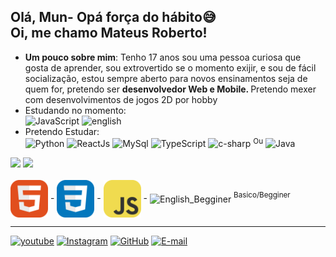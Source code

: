## Olá, Mun- Opá força do hábito😅 <br>Oi, me chamo Mateus Roberto!


- <strong>Um pouco sobre mim</strong>: Tenho 17 anos sou uma pessoa curiosa que gosta de aprender, sou extrovertido se o momento exijir, e sou de fácil socialização, estou sempre aberto para novos ensinamentos seja de quem for, pretendo ser <strong>
desenvolvedor Web e Mobile. </strong>Pretendo mexer com desenvolvimentos de jogos 2D por hobby
- Estudando no momento:<br><img alt="JavaScript" src="https://img.shields.io/badge/JavaScript-F7DF1E?style=for-the-badge&logo=javascript&logoColor=black"> <img width='60.5px' height='26px' src='https://upload.wikimedia.org/wikipedia/commons/thumb/8/83/Flag_of_the_United_Kingdom_%283-5%29.svg/255px-Flag_of_the_United_Kingdom_%283-5%29.svg.png' alt='english'>
- Pretendo Estudar:<br><img alt="Python" src="https://img.shields.io/badge/Python-14354C?style=for-the-badge&logo=python&logoColor=white"> <img alt="ReactJs" src="https://img.shields.io/badge/React-20232A?style=for-the-badge&logo=react&logoColor=61DAFB"> <img alt="MySql" src="https://img.shields.io/badge/MySQL-00000F?style=for-the-badge&logo=mysql&logoColor=white"> <img alt="TypeScript" src="https://img.shields.io/badge/TypeScript-007ACC?style=for-the-badge&logo=typescript&logoColor=white"> <img src='https://img.shields.io/badge/C%23-239120?style=for-the-badge&logo=c-sharp&logoColor=white' alt='c-sharp'> <sup>Ou</sup> <img src='https://img.shields.io/badge/Java-ED8B00?style=for-the-badge&logo=openjdk&logoColor=white' alt='Java'>


 
 
 
 <div>
   <a href="https://github.com/MateusRsz"></a>
   <img height="180em" src='https://github-readme-stats.vercel.app/api?username=MateusRsz&show_icons=true&theme=calm_pink&include_all_conmits=true&count_private=true'/>
   <img height="180em" src='https://github-readme-stats.vercel.app/api/top-langs/?username=MateusRsz&layout=compact&langs_count=16&theme=calm_pink'/>
 </div>
<div style="display: inline-block;"><br>
<img align="center" alt="HTML5" width="60px" src="https://raw.githubusercontent.com/tandpfun/skill-icons/65dea6c4eaca7da319e552c09f4cf5a9a8dab2c8/icons/HTML.svg"> -
<img align="center" alt="CSS3" width="60px" src="https://raw.githubusercontent.com/tandpfun/skill-icons/65dea6c4eaca7da319e552c09f4cf5a9a8dab2c8/icons/CSS.svg"> -
<img align="center" alt="JavaScript" width="60px" src="https://raw.githubusercontent.com/tandpfun/skill-icons/65dea6c4eaca7da319e552c09f4cf5a9a8dab2c8/icons/JavaScript.svg"> -
<img align="center" alt="English_Begginer" width="60px" src="https://cdn-icons-png.flaticon.com/512/1377/1377975.png"> <sup>Basico/Begginer</sup>
 
</div>

<hr>
    <div>
  
<a href="https://www.youtube.com/@mateusrsz"  target="_blank"><img alt="youtube" src="https://img.shields.io/badge/YouTube-FF0000?style=for-the-badge&logo=youtube&logoColor=white"></a>
<a href="https://www.instagram.com/mateus_sem_aga/" target="_blank"><img alt="Instagram"  src="https://img.shields.io/badge/Instagram-E4405F?style=for-the-badge&logo=instagram&logoColor=white"></a>
<a href="https://github.com/MateusRsz/" target="_blank"><img alt="GitHub" src="https://img.shields.io/badge/GitHub-100000?style=for-the-badge&logo=github&logoColor=white"></a>
<a href="#" target="_blank"><img alt="E-mail" src="https://img.shields.io/badge/Gmail-D14836?style=for-the-badge&logo=gmail&logoColor=white"></a>

 </div>
 
 
